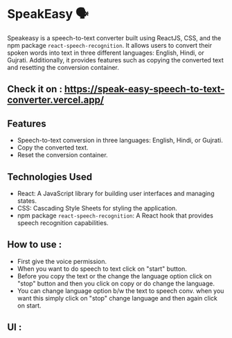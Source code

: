 # SpeakEasy 🗣️

Speakeasy is a speech-to-text converter built using ReactJS, CSS, and the npm package `react-speech-recognition`. It allows users to convert their spoken words into text in three different languages: English, Hindi, or Gujrati. Additionally, it provides features such as copying the converted text and resetting the conversion container.

## Check it on : https://speak-easy-speech-to-text-converter.vercel.app/

## Features

- Speech-to-text conversion in three languages: English, Hindi, or Gujrati.
- Copy the converted text.
- Reset the conversion container.

## Technologies Used

- React: A JavaScript library for building user interfaces and managing states.
- CSS: Cascading Style Sheets for styling the application.
- npm package `react-speech-recognition`: A React hook that provides speech recognition capabilities.

## How to use : 
- First give the voice permission.
- When you want to do speech to text click on "start" button.
- Before you copy the text or the change the language option click on "stop" button and then you click on copy or do change the language.
- You can change language option b/w the text to speech conv. when you want this simply click on "stop" change language and then again click on start.
  
## UI : 

